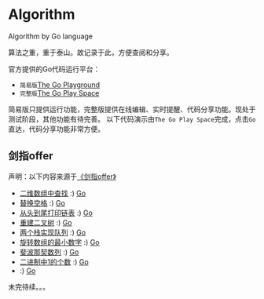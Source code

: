 # Algorithm
Algorithm by Go language

算法之重，重于泰山。故记录于此，方便查阅和分享。

官方提供的Go代码运行平台：
 - `简易版`[The Go Playground](https://play.golang.org/)
 - `完整版`[The Go Play Space](https://goplay.space/)

简易版只提供运行功能，完整版提供在线编辑、实时提醒、代码分享功能。现处于测试阶段，其他功能有待完善。
以下代码演示由`The Go Play Space`完成，点击`Go`直达，代码分享功能非常方便。

## 剑指offer
声明：以下内容来源于[《剑指offer》](https://book.douban.com/subject/6966465/)


 - [二维数组中查找](剑指offer（Golang实现）/code03.go) :)  [Go](https://goplay.space/#zq9rACpn65w)
 - [替换空格](剑指offer（Golang实现）/code04.go) :) [Go](https://goplay.space/#j2b0aKoVtSu)
 - [从头到尾打印链表](剑指offer（Golang实现）/code05.go) :) [Go](https://goplay.space/#8aaAS8u12iH)
 - [重建二叉树](剑指offer（Golang实现）/code06.go) :) [Go](https://goplay.space/#LGWCa812h_K)
 - [两个栈实现队列](剑指offer（Golang实现）/code07.go) :) [Go](https://goplay.space/#A9UQFkLam3i)
 - [旋转数组的最小数字](剑指offer（Golang实现）/code08.go) :) [Go](https://goplay.space/#Hj5G2cOJHl8)
 - [斐波那契数列](剑指offer（Golang实现）/code09.go) :) [Go](https://goplay.space/#c1TBt0Uj5Ou)
 - [二进制中1的个数](剑指offer（Golang实现）/code10.go) :) [Go](https://goplay.space/#Xe5IcJmhfeZ)
 - [](剑指offer（Golang实现）/code09.go) :) [Go]()

未完待续。。。

